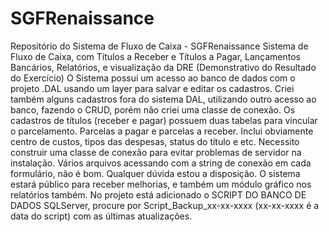 # SGFRenaissance
Repositório do Sistema de Fluxo de Caixa - SGFRenaissance
Sistema de Fluxo de Caixa, com Títulos a Receber e Títulos a Pagar, Lançamentos Bancários, Relatórios, e visualização da DRE (Demonstrativo do Resultado do Exercício)
O Sistema possui um acesso ao banco de dados com o projeto .DAL usando um layer para salvar e editar os cadastros.
Criei também alguns cadastros fora do sistema DAL, utilizando outro acesso ao banco, fazendo o CRUD, porém não criei uma classe de conexão.
Os cadastros de títulos (receber e pagar) possuem duas tabelas para vincular o parcelamento. Parcelas a pagar e parcelas a receber.
Inclui obviamente centro de custos, tipos das despesas, status do título e etc. 
Necessito construir uma classe de conexão para evitar problemas de servidor na instalação. Vários arquivos acessando com a string de conexão em cada formulário, não é bom.
Qualquer dúvida estou a disposição. O sistema estará público para receber melhorias, e também um módulo gráfico nos relatórios também.
No projeto está adicionado o SCRIPT DO BANCO DE DADOS SQLServer, procure por Script_Backup_xx-xx-xxxx (xx-xx-xxxx é a data do script) com as últimas atualizações.
